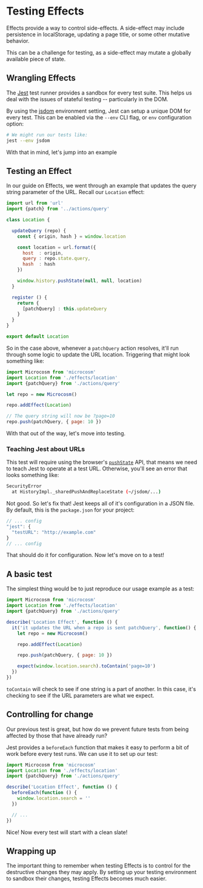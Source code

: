 # Testing Effects

Effects provide a way to control side-effects. A side-effect may
include persistence in localStorage, updating a page title, or some
other mutative behavior.

This can be a challenge for testing, as a side-effect may mutate a
globally available piece of state.

## Wrangling Effects

The [Jest](http://facebook.github.io/jest/) test runner provides a
sandbox for every test suite. This helps us deal with the issues of
stateful testing -- particularly in the DOM.

By using the [jsdom](https://github.com/tmpvar/jsdom) environment
setting, Jest can setup a unique DOM for every test. This can be
enabled via the `--env` CLI flag, or `env` configuration option:

```bash
# We might run our tests like:
jest --env jsdom
```

With that in mind, let's jump into an example

## Testing an Effect

In our guide on Effects, we went through an example that updates the
query string parameter of the URL. Recall our `Location` effect:

```javascript
import url from 'url'
import {patch} from '../actions/query'

class Location {

  updateQuery (repo) {
    const { origin, hash } = window.location

    const location = url.format({
      host  : origin,
      query : repo.state.query,
      hash  : hash
    })

    window.history.pushState(null, null, location)
  }

  register () {
    return {
      [patchQuery] : this.updateQuery
    }
  }
}

export default Location
```

So in the case above, whenever a `patchQuery` action resolves, it'll
run through some logic to update the URL location. Triggering that
might look something like:

```javascript
import Microcosm from 'microcosm'
import Location from './effects/location'
import {patchQuery} from './actions/query'

let repo = new Microcosm()

repo.addEffect(Location)

// The query string will now be ?page=10
repo.push(patchQuery, { page: 10 })
```

With that out of the way, let's move into testing.

### Teaching Jest about URLs

This test will require using the browser's
[`pushState`](https://developer.mozilla.org/en-US/docs/Web/API/History_API) API,
that means we need to teach Jest to operate at a test
URL. Otherwise, you'll see an error that looks something like:

```bash
SecurityError
  at HistoryImpl._sharedPushAndReplaceState (~/jsdom/...)
```

Not good. So let's fix that! Jest keeps all of it's configuration in
a JSON file. By default, this is the `package.json` for your project:

```javascript
// ... config
"jest": {
  "testURL": "http://example.com"
}
// ... config
```

That should do it for configuration. Now let's move on to a test!

## A basic test

The simplest thing would be to just reproduce our usage example as a test:

```javascript
import Microcosm from 'microcosm'
import Location from './effects/location'
import {patchQuery} from './actions/query'

describe('Location Effect', function () {
  it('it updates the URL when a repo is sent patchQuery', function() {
    let repo = new Microcosm()

    repo.addEffect(Location)

    repo.push(patchQuery, { page: 10 })

    expect(window.location.search).toContain('page=10')
  })
})
```

`toContain` will check to see if one string is a part of another. In
this case, it's checking to see if the URL parameters are what we expect.

## Controlling for change

Our previous test is great, but how do we prevent future tests from
being affected by those that have already run?

Jest provides a `beforeEach` function that makes it easy to perform a
bit of work before every test runs. We can use it to set up our test:

```javascript
import Microcosm from 'microcosm'
import Location from './effects/location'
import {patchQuery} from './actions/query'

describe('Location Effect', function () {
  beforeEach(function () {
    window.location.search = ''
  })

  // ...
})
```

Nice! Now every test will start with a clean slate!

## Wrapping up

The important thing to remember when testing Effects is to control for
the destructive changes they may apply. By setting up your testing
environment to sandbox their changes, testing Effects becomes much
easier.
